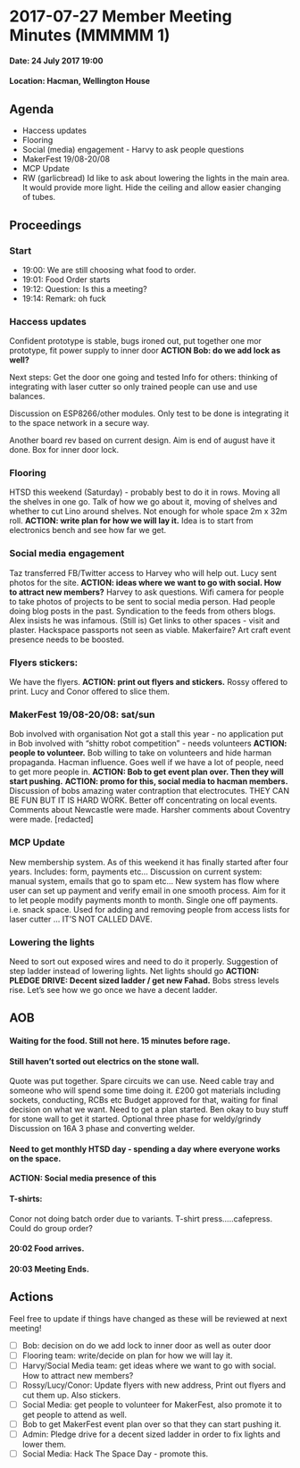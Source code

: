 # 2017-07-27 Member Meeting Minutes (MMMMM 1)

#### Date: 24 July 2017 19:00

#### Location: Hacman, Wellington House

## Agenda
* Haccess updates
* Flooring
* Social (media) engagement - Harvy to ask people questions
* MakerFest 19/08-20/08
* MCP Update
* RW (garlicbread) Id like to ask about lowering the lights in the main area. It would provide more light. Hide the ceiling and allow easier changing of tubes.

## Proceedings
### Start
* 19:00: We are still choosing what food to order.
* 19:01: Food Order starts
* 19:12: Question: Is this a meeting?
* 19:14: Remark: oh fuck

### Haccess updates
Confident prototype is stable, bugs ironed out, put together one mor prototype, fit power supply to inner door
**ACTION Bob: do we add lock as well?**

Next steps: Get the door one going and tested
Info for others: thinking of integrating with laser cutter so only trained people can use and use balances. 

Discussion on ESP8266/other modules. Only test to be done is integrating it to the space network in a secure way.

Another board rev based on current design. Aim is end of august have it done. 
Box for inner door lock. 

### Flooring
HTSD this weekend (Saturday) - probably best to do it in rows. Moving all the shelves in one go.
Talk of how we go about it, moving of shelves and whether to cut Lino around shelves. 
Not enough for whole space 2m x 32m roll. 
**ACTION: write plan for how we will lay it.** Idea is to start from electronics bench and see how far we get.

### Social media engagement
Taz transferred FB/Twitter access to Harvey who will help out. 
Lucy sent photos for the site. 
**ACTION: ideas where we want to go with social. How to attract new members?**
Harvey to ask questions. 
Wifi camera for people to take photos of projects to be sent to social media person. 
Had people doing blog posts in the past. Syndication to the feeds from others blogs.
Alex insists he was infamous. (Still is)
Get links to other spaces - visit and plaster. 
Hackspace passports not seen as viable. 
Makerfaire?
Art craft event presence needs to be boosted.

### Flyers stickers:
We have the flyers. 
**ACTION: print out flyers and stickers.**
Rossy offered to print. Lucy and Conor offered to slice them.

### MakerFest 19/08-20/08: sat/sun
Bob involved with organisation
Not got a stall this year - no application put in
Bob involved with “shitty robot competition” - needs volunteers
**ACTION: people to volunteer.** Bob willing to take on volunteers and hide harman propaganda. Hacman influence.
Goes well if we have a lot of people, need to get more people in. 
**ACTION: Bob to get event plan over. Then they will start pushing.**
**ACTION: promo for this, social media to hacman members.** 
Discussion of bobs amazing water contraption that electrocutes. 
THEY CAN BE FUN BUT IT IS HARD WORK.
Better off concentrating on local events. 
Comments about Newcastle were made. 
Harsher comments about Coventry were made. 
[redacted]

### MCP Update
New membership system.
As of this weekend it has finally started after four years. 
Includes: form, payments etc…
Discussion on current system: manual system, emails that go to spam etc…
New system has flow where user can set up payment and verify email in one smooth process. 
Aim for it to let people modify payments month to month. Single one off payments. i.e. snack space. Used for adding and removing people from access lists for laser cutter … 
IT’S NOT CALLED DAVE.

### Lowering the lights
Need to sort out exposed wires and need to do it properly. 
Suggestion of step ladder instead of lowering lights.
Net lights should go
**ACTION: PLEDGE DRIVE: Decent sized ladder / get new Fahad.**
Bobs stress levels rise. 
Let’s see how we go once we have a decent ladder.

## AOB

#### Waiting for the food. Still not here. 15 minutes before rage.

#### Still haven’t sorted out electrics on the stone wall. 
Quote was put together. Spare circuits we can use. 
Need cable tray and someone who will spend some time doing it. 
£200 got materials including sockets, conducting, RCBs etc
Budget approved for that, waiting for final decision on what we want. 
Need to get a plan started. Ben okay to buy stuff for stone wall to get it started. Optional three phase for weldy/grindy
Discussion on 16A 3 phase and converting welder. 

#### Need to get monthly HTSD day - spending a day where everyone works on the space. 
**ACTION: Social media presence of this**

#### T-shirts:
Conor not doing batch order due to variants.
T-shirt press…..cafepress.
Could do group order?

#### 20:02 Food arrives. 

#### 20:03 Meeting Ends. 

## Actions
Feel free to update if things have changed as these will be reviewed at next meeting!

* [ ] Bob: decision on do we add lock to inner door as well as outer door
* [ ] Flooring team: write/decide on plan for how we will lay it.
* [ ] Harvy/Social Media team: get ideas where we want to go with social. How to attract new members?
* [ ] Rossy/Lucy/Conor: Update flyers with new address, Print out flyers and cut them up. Also stickers.
* [ ] Social Media: get people to volunteer for MakerFest, also promote it to get people to attend as well.
* [ ] Bob to get MakerFest event plan over so that they can start pushing it.
* [ ] Admin: Pledge drive for a decent sized ladder in order to fix lights and lower them. 
* [ ] Social Media: Hack The Space Day - promote this.
